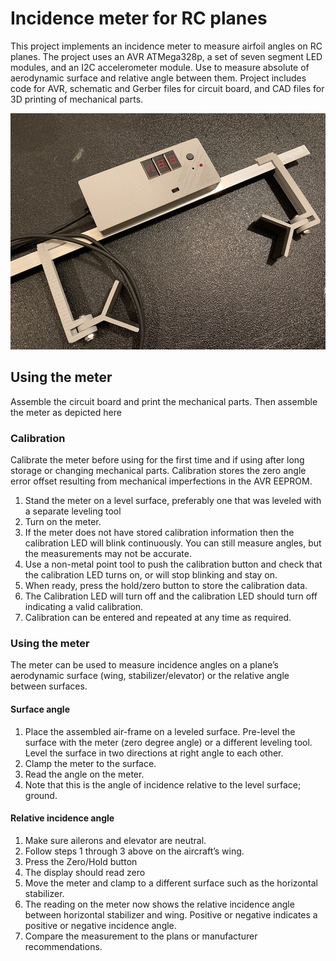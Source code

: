 # Incidence meter for RC planes

This project implements an incidence meter to measure airfoil angles on RC planes. The project uses an AVR ATMega328p, a set of seven segment LED modules, and an I2C accelerometer module.  Use to measure absolute of aerodynamic surface and relative angle between them.  Project includes code for AVR, schematic and Gerber files for circuit board, and CAD files for 3D printing of mechanical parts. 

![Incidence meter](doc/IMG_3275small.jpg)

## Using the meter

Assemble the circuit board and print the mechanical parts. Then assemble the meter as depicted here

<pic>

### Calibration 

Calibrate the meter before using for the first time and if using after long storage or changing mechanical parts. Calibration stores the zero angle error offset resulting from mechanical imperfections in the AVR EEPROM. 

1.	Stand the meter on a level surface, preferably one that was leveled with a separate leveling tool
2.	Turn on the meter.
3.	If the meter does not have stored calibration information then the calibration LED will blink continuously. You can still measure angles, but the measurements may not be accurate.
4.	Use a non-metal point tool to push the calibration button and check that the calibration LED turns on, or will stop blinking and stay on. 
5.	When ready, press the hold/zero button to store the calibration data. 
6.	The Calibration LED will turn off and the calibration LED should turn off indicating a valid calibration. 
7.	Calibration can be entered and repeated at any time as required. 

### Using the meter

The meter can be used to measure incidence angles on a plane’s aerodynamic surface (wing, stabilizer/elevator) or the relative angle between surfaces.

#### Surface angle

1.	Place the assembled air-frame on a leveled surface. Pre-level the surface with the meter (zero degree angle) or a different leveling tool. Level the surface in two directions at right angle to each other. 
2.	Clamp the meter to the surface. 
3.	Read the angle on the meter. 
4.	Note that this is the angle of incidence relative to the level surface; ground. 

#### Relative incidence angle

1.	Make sure ailerons and elevator are neutral. 
2.	Follow steps 1 through 3 above on the aircraft’s wing. 
3.	Press the Zero/Hold button 
4.	The display should read zero
5.	Move the meter and clamp to a different surface such as the horizontal stabilizer. 
6.	The reading on the meter now shows the relative incidence angle between horizontal stabilizer and wing. Positive or negative indicates a positive or negative incidence angle.
7.	Compare the measurement to the plans or manufacturer recommendations. 


